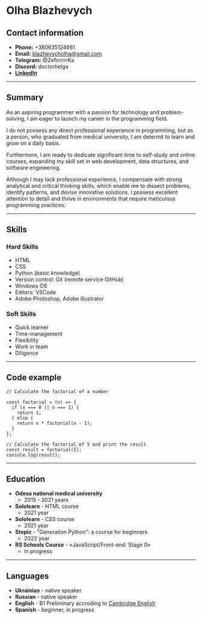 # **Olha Blazhevych**

## **Contact information**
* __Phone:__ +380635124661
* __Email:__ blazhevycholha@gmail.com
* __Telegram:__ @ZefirrrrrKa
* __Discord:__ doctorhelga
* [__LinkedIn__](https://www.linkedin.com/in/olha-blazhevych-51a4ab21b)
---
## **Summary**
As an aspiring programmer with a passion for technology and problem-solving, I am eager to launch my career in the programming field. 

I do not possess any direct professional experience in programming, but as a person, who graduated from medical university, I am determit to learn and grow on a daily basis.

Furthermore, I am ready to dedicate significant time to self-study and online courses, expanding my skill set in web development, data structures, and software engineering. 

Although I may lack professional experience, I compensate with strong analytical and critical thinking skills, which enable me to dissect problems, identify patterns, and devise innovative solutions. I possess excellent attention to detail and thrive in environments that require meticulous programming practices.

---
## **Skills** ##
### **Hard Skills** ###
* HTML
* CSS
* Python (basic knowledge)
* Version control: Git (remote service GitHub)
* Windows OS
* Editors: VSCode
* Adobe Photoshop, Adobe Illustrator
### **Soft Skills** ###
* Quick learner
* Time-management
* Flexibility
* Work in team
* Diligence

___
## **Code example** ##
```
// Calculate the factorial of a number

const factorial = (n) => {
  if (n === 0 || n === 1) {
    return 1;
  } else {
    return n * factorial(n - 1);
  }
};

// Calculate the factorial of 5 and print the result
const result = factorial(5);
console.log(result);
```
___
## **Education** 
* __Odesa national medical university__ 
    + 2015 - 2021 years 
* __Sololearn__ - HTML course 
    + 2021 year
* __Sololearn__ - CSS course
    + 2021 year
* __Stepic__ - "Generation Python": a course for beginners
    + 2022 year
* __RS Schools Course__ - «JavaScript/Front-end. Stage 0» 
    + in progress
___
## **Languages** 
* __Ukrainian__ - native speaker
* __Russian__ - native speaker
* __English__ - B1 Preliminary accroding to [Cambridge English](https://www.cambridgeenglish.org/test-your-english/general-english)
* __Spanish__ - beginner, in progress
